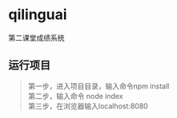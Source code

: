 # qilinguai
第二课堂成绩系统<br>
## 运行项目
>第一步，进入项目目录，输入命令npm install <br>
第二步，输入命令 node index <br>
第三步，在浏览器输入localhost:8080

